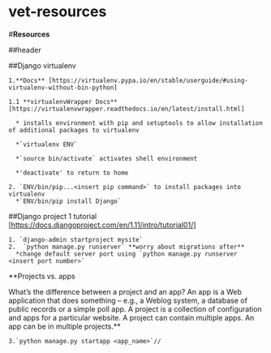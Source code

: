 # vet-resources

#**Resources**

##header

##Django virtualenv
	
	1.**Docs** [https://virtualenv.pypa.io/en/stable/userguide/#using-virtualenv-without-bin-python]

	1.1 **virtualenvWrapper Docs** [https://virtualenvwrapper.readthedocs.io/en/latest/install.html]
	  
	  * installs environment with pip and setuptools to allow installation of additional packages to virtualenv 
	  
	  *`virtualenv ENV`
	  
	  *`source bin/activate` activates shell environment
	  
	  *'deactivate' to return to home
	
	2. `ENV/bin/pip...<insert pip command>` to install packages into virtualenv
	  *`ENV/bin/pip install Django`

##Django project 1 tutorial [https://docs.djangoproject.com/en/1.11/intro/tutorial01/]
	
	1. `django-admin startproject mysite`
	2.	`python manage.py runserver` **worry about migrations after**
	  *change default server port using `python manage.py runserver <insert port number>`

**Projects vs. apps

What’s the difference between a project and an app? An app is a Web application that does something – e.g., a Weblog system, a database of public records or a simple poll app. A project is a collection of configuration and apps for a particular website. A project can contain multiple apps. An app can be in multiple projects.**

	3.`python manage.py startapp <app_name>`//